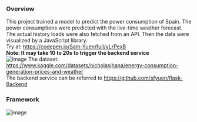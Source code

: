 ### Overview
This project trained a model to predict the power consumption of Spain. The power consumptions were predicted with the live-time weather forecast. The actual history loads were also fetched from an API. Then the data were visualized by a JavaScript library.  
Try at: https://codepen.io/Sam-Yuen/full/yLrPexB  
**Note: It may take 10 to 20s to trigger the backend service**   
![image](https://github.com/sfyuen/energy-prediction-of-spain/assets/117583090/b7515392-a5a8-46e9-b7c2-f45537848eb6)
The dataset: https://www.kaggle.com/datasets/nicholasjhana/energy-consumption-generation-prices-and-weather  
The backend service can be referred to https://github.com/sfyuen/flask-Backend  

### Framework
![image](https://github.com/sfyuen/energy-prediction-of-spain/assets/117583090/cea6d124-3d45-4b1b-b9fa-1efc0856c7bc)

